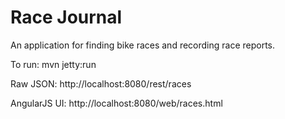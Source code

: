 # Race Journal
An application for finding bike races and recording race reports.

To run:
mvn jetty:run

Raw JSON:
http://localhost:8080/rest/races

AngularJS UI:
http://localhost:8080/web/races.html